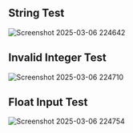 ## String Test

![Screenshot 2025-03-06 224642](https://github.com/user-attachments/assets/c3e51d1c-d7c5-4bc8-afe0-8aadf9c17571)

## Invalid Integer Test

![Screenshot 2025-03-06 224710](https://github.com/user-attachments/assets/12ece909-b684-4b55-a3df-56f55e9e30f9)

## Float Input Test

![Screenshot 2025-03-06 224754](https://github.com/user-attachments/assets/b781d613-ea1d-42f9-ac02-73083b0f27ff)
